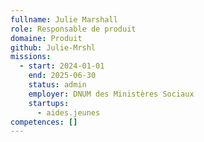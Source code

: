 ```yaml
---
fullname: Julie Marshall
role: Responsable de produit
domaine: Produit
github: Julie-Mrshl
missions:
  - start: 2024-01-01
    end: 2025-06-30
    status: admin
    employer: DNUM des Ministères Sociaux
    startups:
      - aides.jeunes
competences: []
---
```

